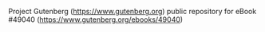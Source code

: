 Project Gutenberg (https://www.gutenberg.org) public repository for eBook #49040 (https://www.gutenberg.org/ebooks/49040)
